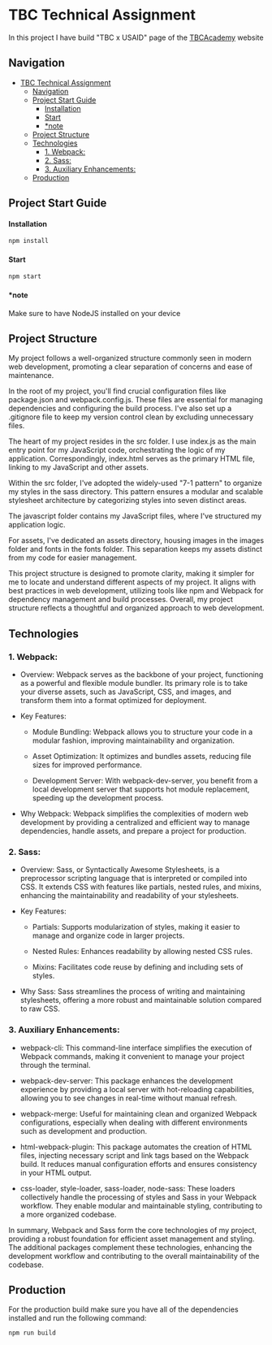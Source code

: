 # TBC Technical Assignment

In this project I have build "TBC x USAID" page of the [TBCAcademy](https://www.tbcacademy.ge/usaid) website

## Navigation

- [TBC Technical Assignment](#tbc-technical-assignment)
  - [Navigation](#navigation)
  - [Project Start Guide](#project-start-guide)
    - [Installation](#installation)
    - [Start](#start)
    - [\*note](#note)
  - [Project Structure](#project-structure)
  - [Technologies](#technologies)
    - [1. Webpack:](#1-webpack)
    - [2. Sass:](#2-sass)
    - [3. Auxiliary Enhancements:](#3-auxiliary-enhancements)
  - [Production](#production)

## Project Start Guide

#### Installation

```bash
npm install
```

#### Start

```bash
npm start
```

#### \*note

Make sure to have NodeJS installed on your device

## Project Structure

My project follows a well-organized structure commonly seen in modern web development, promoting a clear separation of concerns and ease of maintenance.

In the root of my project, you'll find crucial configuration files like package.json and webpack.config.js. These files are essential for managing dependencies and configuring the build process. I've also set up a .gitignore file to keep my version control clean by excluding unnecessary files.

The heart of my project resides in the src folder. I use index.js as the main entry point for my JavaScript code, orchestrating the logic of my application. Correspondingly, index.html serves as the primary HTML file, linking to my JavaScript and other assets.

Within the src folder, I've adopted the widely-used "7-1 pattern" to organize my styles in the sass directory. This pattern ensures a modular and scalable stylesheet architecture by categorizing styles into seven distinct areas.

The javascript folder contains my JavaScript files, where I've structured my application logic.

For assets, I've dedicated an assets directory, housing images in the images folder and fonts in the fonts folder. This separation keeps my assets distinct from my code for easier management.

This project structure is designed to promote clarity, making it simpler for me to locate and understand different aspects of my project. It aligns with best practices in web development, utilizing tools like npm and Webpack for dependency management and build processes. Overall, my project structure reflects a thoughtful and organized approach to web development.

## Technologies

### 1. Webpack:

- Overview: Webpack serves as the backbone of your project, functioning as a powerful and flexible module bundler. Its primary role is to take your diverse assets, such as JavaScript, CSS, and images, and transform them into a format optimized for deployment.
- Key Features:

  - Module Bundling: Webpack allows you to structure your code in a modular fashion, improving maintainability and organization.

  - Asset Optimization: It optimizes and bundles assets, reducing file sizes for improved performance.

  - Development Server: With webpack-dev-server, you benefit from a local development server that supports hot module replacement, speeding up the development process.

- Why Webpack: Webpack simplifies the complexities of modern web development by providing a centralized and efficient way to manage dependencies, handle assets, and prepare a project for production.

### 2. Sass:

- Overview: Sass, or Syntactically Awesome Stylesheets, is a preprocessor scripting language that is interpreted or compiled into CSS. It extends CSS with features like partials, nested rules, and mixins, enhancing the maintainability and readability of your stylesheets.
- Key Features:

  - Partials: Supports modularization of styles, making it easier to manage and organize code in larger projects.

  - Nested Rules: Enhances readability by allowing nested CSS rules.

  - Mixins: Facilitates code reuse by defining and including sets of styles.

- Why Sass: Sass streamlines the process of writing and maintaining stylesheets, offering a more robust and maintainable solution compared to raw CSS.

### 3. Auxiliary Enhancements:

- webpack-cli: This command-line interface simplifies the execution of Webpack commands, making it convenient to manage your project through the terminal.

- webpack-dev-server: This package enhances the development experience by providing a local server with hot-reloading capabilities, allowing you to see changes in real-time without manual refresh.

- webpack-merge: Useful for maintaining clean and organized Webpack configurations, especially when dealing with different environments such as development and production.

- html-webpack-plugin: This package automates the creation of HTML files, injecting necessary script and link tags based on the Webpack build. It reduces manual configuration efforts and ensures consistency in your HTML output.

- css-loader, style-loader, sass-loader, node-sass: These loaders collectively handle the processing of styles and Sass in your Webpack workflow. They enable modular and maintainable styling, contributing to a more organized codebase.

In summary, Webpack and Sass form the core technologies of my project, providing a robust foundation for efficient asset management and styling. The additional packages complement these technologies, enhancing the development workflow and contributing to the overall maintainability of the codebase.

## Production

For the production build make sure you have all of the dependencies installed and run the following command:

```bash
npm run build
```
